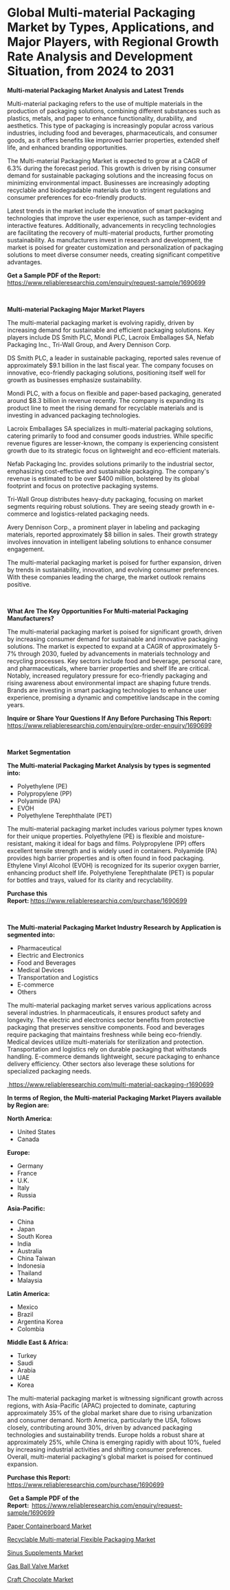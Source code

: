 <p><h1>Global Multi-material Packaging Market by Types, Applications, and Major Players, with Regional Growth Rate Analysis and Development Situation, from 2024 to 2031</h1></p><p><strong>Multi-material Packaging Market Analysis and Latest Trends</strong></p>
<p><p>Multi-material packaging refers to the use of multiple materials in the production of packaging solutions, combining different substances such as plastics, metals, and paper to enhance functionality, durability, and aesthetics. This type of packaging is increasingly popular across various industries, including food and beverages, pharmaceuticals, and consumer goods, as it offers benefits like improved barrier properties, extended shelf life, and enhanced branding opportunities.</p><p>The Multi-material Packaging Market is expected to grow at a CAGR of 6.3% during the forecast period. This growth is driven by rising consumer demand for sustainable packaging solutions and the increasing focus on minimizing environmental impact. Businesses are increasingly adopting recyclable and biodegradable materials due to stringent regulations and consumer preferences for eco-friendly products.</p><p>Latest trends in the market include the innovation of smart packaging technologies that improve the user experience, such as tamper-evident and interactive features. Additionally, advancements in recycling technologies are facilitating the recovery of multi-material products, further promoting sustainability. As manufacturers invest in research and development, the market is poised for greater customization and personalization of packaging solutions to meet diverse consumer needs, creating significant competitive advantages.</p></p>
<p><strong>Get a Sample PDF of the Report:&nbsp;</strong> <a href="https://www.reliableresearchiq.com/enquiry/request-sample/1690699?utm_campaign=1136&utm_medium=2&utm_source=Github&utm_content=ia&utm_term=17102024&utm_id=multi-material-packaging">https://www.reliableresearchiq.com/enquiry/request-sample/1690699</a></p>
<p>&nbsp;</p>
<p><strong>Multi-material Packaging Major Market Players</strong></p>
<p><p>The multi-material packaging market is evolving rapidly, driven by increasing demand for sustainable and efficient packaging solutions. Key players include DS Smith PLC, Mondi PLC, Lacroix Emballages SA, Nefab Packaging Inc., Tri-Wall Group, and Avery Dennison Corp. </p><p>DS Smith PLC, a leader in sustainable packaging, reported sales revenue of approximately $9.1 billion in the last fiscal year. The company focuses on innovative, eco-friendly packaging solutions, positioning itself well for growth as businesses emphasize sustainability.</p><p>Mondi PLC, with a focus on flexible and paper-based packaging, generated around $8.3 billion in revenue recently. The company is expanding its product line to meet the rising demand for recyclable materials and is investing in advanced packaging technologies.</p><p>Lacroix Emballages SA specializes in multi-material packaging solutions, catering primarily to food and consumer goods industries. While specific revenue figures are lesser-known, the company is experiencing consistent growth due to its strategic focus on lightweight and eco-efficient materials.</p><p>Nefab Packaging Inc. provides solutions primarily to the industrial sector, emphasizing cost-effective and sustainable packaging. The company's revenue is estimated to be over $400 million, bolstered by its global footprint and focus on protective packaging systems.</p><p>Tri-Wall Group distributes heavy-duty packaging, focusing on market segments requiring robust solutions. They are seeing steady growth in e-commerce and logistics-related packaging needs.</p><p>Avery Dennison Corp., a prominent player in labeling and packaging materials, reported approximately $8 billion in sales. Their growth strategy involves innovation in intelligent labeling solutions to enhance consumer engagement.</p><p>The multi-material packaging market is poised for further expansion, driven by trends in sustainability, innovation, and evolving consumer preferences. With these companies leading the charge, the market outlook remains positive.</p></p>
<p>&nbsp;</p>
<p><strong>What Are The Key Opportunities For Multi-material Packaging Manufacturers?</strong></p>
<p><p>The multi-material packaging market is poised for significant growth, driven by increasing consumer demand for sustainable and innovative packaging solutions. The market is expected to expand at a CAGR of approximately 5-7% through 2030, fueled by advancements in materials technology and recycling processes. Key sectors include food and beverage, personal care, and pharmaceuticals, where barrier properties and shelf life are critical. Notably, increased regulatory pressure for eco-friendly packaging and rising awareness about environmental impact are shaping future trends. Brands are investing in smart packaging technologies to enhance user experience, promising a dynamic and competitive landscape in the coming years.</p></p>
<p><strong>Inquire or Share Your Questions If Any Before Purchasing This Report:</strong> <a href="https://www.reliableresearchiq.com/enquiry/pre-order-enquiry/1690699?utm_campaign=1136&utm_medium=2&utm_source=Github&utm_content=ia&utm_term=17102024&utm_id=multi-material-packaging">https://www.reliableresearchiq.com/enquiry/pre-order-enquiry/1690699</a></p>
<p>&nbsp;</p>
<p><strong>Market Segmentation</strong></p>
<p><strong>The Multi-material Packaging Market Analysis by types is segmented into:</strong></p>
<p><ul><li>Polyethylene (PE)</li><li>Polypropylene (PP)</li><li>Polyamide (PA)</li><li>EVOH</li><li>Polyethylene Terephthalate (PET)</li></ul></p>
<p><p>The multi-material packaging market includes various polymer types known for their unique properties. Polyethylene (PE) is flexible and moisture-resistant, making it ideal for bags and films. Polypropylene (PP) offers excellent tensile strength and is widely used in containers. Polyamide (PA) provides high barrier properties and is often found in food packaging. Ethylene Vinyl Alcohol (EVOH) is recognized for its superior oxygen barrier, enhancing product shelf life. Polyethylene Terephthalate (PET) is popular for bottles and trays, valued for its clarity and recyclability.</p></p>
<p><strong>Purchase this Report:&nbsp;</strong><a href="https://www.reliableresearchiq.com/purchase/1690699?utm_campaign=1136&utm_medium=2&utm_source=Github&utm_content=ia&utm_term=17102024&utm_id=multi-material-packaging">https://www.reliableresearchiq.com/purchase/1690699</a></p>
<p>&nbsp;</p>
<p><strong>The Multi-material Packaging Market Industry Research by Application is segmented into:</strong></p>
<p><ul><li>Pharmaceutical</li><li>Electric and Electronics</li><li>Food and Beverages</li><li>Medical Devices</li><li>Transportation and Logistics</li><li>E-commerce</li><li>Others</li></ul></p>
<p><p>The multi-material packaging market serves various applications across several industries. In pharmaceuticals, it ensures product safety and longevity. The electric and electronics sector benefits from protective packaging that preserves sensitive components. Food and beverages require packaging that maintains freshness while being eco-friendly. Medical devices utilize multi-materials for sterilization and protection. Transportation and logistics rely on durable packaging that withstands handling. E-commerce demands lightweight, secure packaging to enhance delivery efficiency. Other sectors also leverage these solutions for specialized packaging needs.</p></p>
<p><a href="https://www.reliableresearchiq.com/multi-material-packaging-r1690699?utm_campaign=1136&utm_medium=2&utm_source=Github&utm_content=ia&utm_term=17102024&utm_id=multi-material-packaging">&nbsp;https://www.reliableresearchiq.com/multi-material-packaging-r1690699</a></p>
<p><strong>In terms of Region, the Multi-material Packaging Market Players available by Region are:</strong></p>
<p>
    <p> <strong> North America: </strong>
        <ul>
            <li>United States</li>
            <li>Canada</li>
        </ul>
        </p> 
    <p> <strong> Europe: </strong>
        <ul>
            <li>Germany</li>
            <li>France</li>
            <li>U.K.</li>
            <li>Italy</li>
            <li>Russia</li>
        </ul>
        </p> 
    <p> <strong> Asia-Pacific: </strong>
        <ul>
            <li>China</li>
            <li>Japan</li>
            <li>South Korea</li>
            <li>India</li>
            <li>Australia</li>
            <li>China Taiwan</li>
            <li>Indonesia</li>
            <li>Thailand</li>
            <li>Malaysia</li>
        </ul>
        </p> 
    <p> <strong> Latin America: </strong>
        <ul>
            <li>Mexico</li>
            <li>Brazil</li>
            <li>Argentina Korea</li>
            <li>Colombia</li>
        </ul>
        </p> 
    <p> <strong> Middle East & Africa: </strong>
        <ul>
            <li>Turkey</li>
            <li>Saudi</li>
            <li>Arabia</li>
            <li>UAE</li>
            <li>Korea</li>
        </ul>
    </p>
    </p>
<p><p>The multi-material packaging market is witnessing significant growth across regions, with Asia-Pacific (APAC) projected to dominate, capturing approximately 35% of the global market share due to rising urbanization and consumer demand. North America, particularly the USA, follows closely, contributing around 30%, driven by advanced packaging technologies and sustainability trends. Europe holds a robust share at approximately 25%, while China is emerging rapidly with about 10%, fueled by increasing industrial activities and shifting consumer preferences. Overall, multi-material packaging's global market is poised for continued expansion.</p></p>
<p><strong>Purchase this Report: </strong><a href="https://www.reliableresearchiq.com/purchase/1690699?utm_campaign=1136&utm_medium=2&utm_source=Github&utm_content=ia&utm_term=17102024&utm_id=multi-material-packaging">https://www.reliableresearchiq.com/purchase/1690699</a></p>
<p>&nbsp;<strong>Get a Sample PDF of the Report:&nbsp;&nbsp;</strong><a href="https://www.reliableresearchiq.com/enquiry/request-sample/1690699?utm_campaign=1136&utm_medium=2&utm_source=Github&utm_content=ia&utm_term=17102024&utm_id=multi-material-packaging">https://www.reliableresearchiq.com/enquiry/request-sample/1690699</a></p>
<p><strong></strong></p>
<p><p><a href="https://github.com/drucillasg4mac/Market-Research-Report-List-1/blob/main/paper-containerboard-market.md?utm_campaign=1136&utm_medium=2&utm_source=Github&utm_content=ia&utm_term=17102024&utm_id=multi-material-packaging">Paper Containerboard Market</a></p><p><a href="https://github.com/lavenaz9fufin/Market-Research-Report-List-1/blob/main/recyclable-multi-material-flexible-packaging-market.md?utm_campaign=1136&utm_medium=2&utm_source=Github&utm_content=ia&utm_term=17102024&utm_id=multi-material-packaging">Recyclable Multi-material Flexible Packaging Market</a></p><p><a href="https://www.linkedin.com/pulse/pioneering-growth-analyzing-global-sinus-supplements-market-gmeie?utm_campaign=1136&utm_medium=2&utm_source=Github&utm_content=ia&utm_term=17102024&utm_id=multi-material-packaging">Sinus Supplements Market</a></p><p><a href="https://issuu.com/reportprime-2/docs/gas-ball-valve-market-size-2030.ppt_00c66ca3582e32?utm_campaign=1136&utm_medium=2&utm_source=Github&utm_content=ia&utm_term=17102024&utm_id=multi-material-packaging">Gas Ball Valve Market</a></p><p><a href="https://www.linkedin.com/pulse/charting-future-comprehensive-analysis-global-craft-chocolate-yqxfe?utm_campaign=1136&utm_medium=2&utm_source=Github&utm_content=ia&utm_term=17102024&utm_id=multi-material-packaging">Craft Chocolate Market</a></p></p>